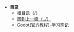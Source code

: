* **目录**
  * [根目录（/）](/README)
  * [回到上一级（../）](/README)
  * [Godot(官方教程)-学习笔记](/study/Game-devk/Godot(官方教程)-学习笔记)

